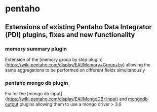 # pentaho
## Extensions of existing Pentaho Data Integrator (PDI) plugins, fixes and new functionality
### memory summary plugin
Extension of the [memory group by step plugin] (https://wiki.pentaho.com/display/EAI/Memory+Group+by) allowing the same aggregations to be performed on different fields simultanously 
### pentaho mongo db plugin 
Fix for the [mongo db input] (https://wiki.pentaho.com/display/EAI/MongoDB+Input) and [mongodb output](https://wiki.pentaho.com/display/EAI/MongoDB+Output) plugins allowing them to use a mongo driver > 3.6
